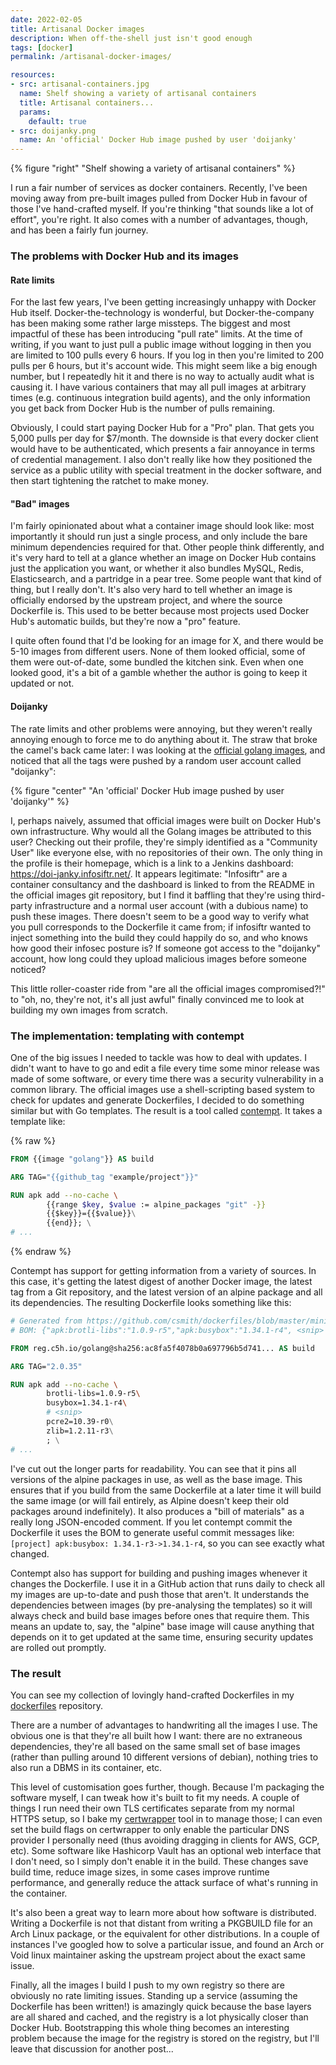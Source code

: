 ```yaml
---
date: 2022-02-05
title: Artisanal Docker images
description: When off-the-shell just isn't good enough
tags: [docker]
permalink: /artisanal-docker-images/

resources:
- src: artisanal-containers.jpg
  name: Shelf showing a variety of artisanal containers
  title: Artisanal containers...
  params:
    default: true
- src: doijanky.png
  name: An 'official' Docker Hub image pushed by user 'doijanky'
---
```


{% figure "right" "Shelf showing a variety of artisanal containers" %}

I run a fair number of services as docker containers. Recently, I've been moving away from pre-built images
pulled from Docker Hub in favour of those I've hand-crafted myself. If you're thinking "that sounds like a
lot of effort", you're right. It also comes with a number of advantages, though, and has been a fairly fun
journey.

### The problems with Docker Hub and its images

#### Rate limits

For the last few years, I've been getting increasingly unhappy with Docker Hub itself. Docker-the-technology
is wonderful, but Docker-the-company has been making some rather large missteps. The biggest and most impactful
of these has been introducing "pull rate" limits. At the time of writing, if you want to just pull a public image
without logging in then you are limited to 100 pulls every 6 hours. If you log in then you're limited to 200 pulls
per 6 hours, but it's account wide. This might seem like a big enough number, but I repeatedly hit it and there
is no way to actually audit what is causing it. I have various containers that may all pull images at arbitrary
times (e.g. continuous integration build agents), and the only information you get back from Docker Hub is the
number of pulls remaining.

<!--more-->

Obviously, I could start paying Docker Hub for a "Pro" plan. That gets you 5,000 pulls per day for $7/month.
The downside is that every docker client would have to be authenticated, which presents a fair annoyance in
terms of credential management. I also don't really like how they positioned the service as a public utility
with special treatment in the docker software, and then start tightening the ratchet to make money.

#### "Bad" images

I'm fairly opinionated about what a container image should look like: most importantly it should run just a
single process, and only include the bare minimum dependencies required for that. Other people think differently,
and it's very hard to tell at a glance whether an image on Docker Hub contains just the application you want,
or whether it also bundles MySQL, Redis, Elasticsearch, and a partridge in a pear tree. Some people want that
kind of thing, but I really don't. It's also very hard to tell whether an image is officially endorsed by the
upstream project, and where the source Dockerfile is. This used to be better because most projects used Docker Hub's
automatic builds, but they're now a "pro" feature.

I quite often found that I'd be looking for an image for X, and there would be 5-10 images from different users.
None of them looked official, some of them were out-of-date, some bundled the kitchen sink. Even when one looked
good, it's a bit of a gamble whether the author is going to keep it updated or not.

#### Doijanky

The rate limits and other problems were annoying, but they weren't really annoying enough to force me to do
anything about it. The straw that broke the camel's back came later: I was looking at the
[official golang images](https://hub.docker.com/_/golang), and noticed that all the tags were pushed by a
random user account called "doijanky":

{% figure "center" "An 'official' Docker Hub image pushed by user 'doijanky'" %}

I, perhaps naively, assumed that official images were built on Docker Hub's own infrastructure. Why would
all the Golang images be attributed to this user? Checking out their profile, they're simply identified as
a "Community User" like everyone else, with no repositories of their own. The only thing in the profile is
their homepage, which is a link to a Jenkins dashboard: https://doi-janky.infosiftr.net/. It appears
legitimate: "Infosiftr" are a container consultancy and the dashboard is linked to from the README in the
official images git repository, but I find it baffling that they're using third-party infrastructure and
a normal user account (with a dubious name) to push these images. There doesn't seem to be a good way to
verify what you pull corresponds to the Dockerfile it came from; if infosiftr wanted to inject something
into the build they could happily do so, and who knows how good their infosec posture is? If someone got
access to the "doijanky" account, how long could they upload malicious images before someone noticed?

This little roller-coaster ride from "are all the official images compromised?!" to "oh, no, they're not, 
it's all just awful" finally convinced me to look at building my own images from scratch. 

### The implementation: templating with contempt

One of the big issues I needed to tackle was how to deal with updates. I didn't want to have to go and
edit a file every time some minor release was made of some software, or every time there was a security
vulnerability in a common library. The official images use a shell-scripting based system to check for
updates and generate Dockerfiles, I decided to do something similar but with Go templates. The result is
a tool called [contempt](https://github.com/csmith/contempt). It takes a template like:

{% raw %}
```dockerfile
FROM {{image "golang"}} AS build

ARG TAG="{{github_tag "example/project"}}"

RUN apk add --no-cache \
        {{range $key, $value := alpine_packages "git" -}}
        {{$key}}={{$value}}\
        {{end}}; \
# ...
```
{% endraw %}

Contempt has support for getting information from a variety of sources. In this case, it's getting
the latest digest of another Docker image, the latest tag from a Git repository, and the latest version
of an alpine package and all its dependencies. The resulting Dockerfile looks something like this:

```dockerfile
# Generated from https://github.com/csmith/dockerfiles/blob/master/miniflux/Dockerfile.gotpl
# BOM: {"apk:brotli-libs":"1.0.9-r5","apk:busybox":"1.34.1-r4", <snip> }

FROM reg.c5h.io/golang@sha256:ac8fa5f4078b0a697796b5d741... AS build

ARG TAG="2.0.35"

RUN apk add --no-cache \
        brotli-libs=1.0.9-r5\
        busybox=1.34.1-r4\
        # <snip>
        pcre2=10.39-r0\
        zlib=1.2.11-r3\
        ; \
# ...
```

I've cut out the longer parts for readability. You can see that it pins all versions of the alpine packages in use,
as well as the base image. This ensures that if you build from the same Dockerfile at a later time it will build the
same image (or will fail entirely, as Alpine doesn't keep their old packages around indefinitely). It also produces
a "bill of materials" as a really long JSON-encoded comment. If you let contempt commit the Dockerfile it uses the
BOM to generate useful commit messages like: `[project] apk:busybox: 1.34.1-r3->1.34.1-r4`, so you can see exactly
what changed.

Contempt also has support for building and pushing images whenever it changes the Dockerfile. I use it in a 
GitHub action that runs daily to check all my images are up-to-date and push those that aren't. It understands
the dependencies between images (by pre-analysing the templates) so it will always check and build base images
before ones that require them. This means an update to, say, the "alpine" base image will cause anything that
depends on it to get updated at the same time, ensuring security updates are rolled out promptly.

### The result

You can see my collection of lovingly hand-crafted Dockerfiles in my [dockerfiles](https://github.com/csmith/dockerfiles)
repository.

There are a number of advantages to handwriting all the images I use. The obvious one is that they're all built
how I want: there are no extraneous dependencies, they're all based on the same small set of base images (rather
than pulling around 10 different versions of debian), nothing tries to also run a DBMS in its container, etc.

This level of customisation goes further, though. Because I'm packaging the software myself, I can tweak how it's
built to fit my needs. A couple of things I run need their own TLS certificates separate from my normal HTTPS
setup, so I bake my [certwrapper](https://github.com/csmith/certwrapper/) tool in to manage those; I can even set the
build flags on certwrapper to only enable the particular DNS provider I personally need (thus avoiding dragging in
clients for AWS, GCP, etc). Some software like Hashicorp Vault has an optional web interface that I don't need,
so I simply don't enable it in the build. These changes save build time, reduce image sizes, in some cases improve
runtime performance, and generally reduce the attack surface of what's running in the container.

It's also been a great way to learn more about how software is distributed. Writing a Dockerfile is not that distant
from writing a PKGBUILD file for an Arch Linux package, or the equivalent for other distributions. In a couple of
instances I've googled how to solve a particular issue, and found an Arch or Void linux maintainer asking the upstream
project about the exact same issue.

Finally, all the images I build I push to my own registry so there are obviously no rate limiting issues.
Standing up a service (assuming the Dockerfile has been written!) is amazingly quick because the base layers are all
shared and cached, and the registry is a lot physically closer than Docker Hub. Bootstrapping this whole thing becomes
an interesting problem because the image for the registry is stored on the registry, but I'll leave that discussion for
another post...
